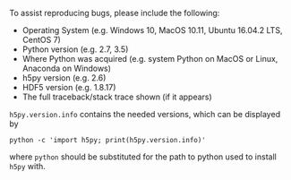 To assist reproducing bugs, please include the following:
 * Operating System (e.g. Windows 10, MacOS 10.11, Ubuntu 16.04.2 LTS, CentOS 7)
 * Python version (e.g. 2.7, 3.5)
 * Where Python was acquired (e.g. system Python on MacOS or Linux, Anaconda on
   Windows)
 * h5py version (e.g. 2.6)
 * HDF5 version (e.g. 1.8.17)
 * The full traceback/stack trace shown (if it appears)

`h5py.version.info` contains the needed versions, which can be displayed by
```
python -c 'import h5py; print(h5py.version.info)'
```
where `python` should be substituted for the path to python used to install
`h5py` with.
